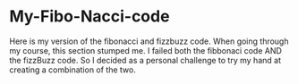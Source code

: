 # My-Fibo-Nacci-code
Here is my version of the fibonacci and fizzbuzz code. When going through my course, this section stumped me. I failed both the fibbonaci code AND the fizzBuzz code. So I decided as a personal challenge to try my hand at creating a combination of the two.
